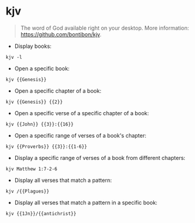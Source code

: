 # kjv

> The word of God available right on your desktop.
> More information: <https://github.com/bontibon/kjv>.

- Display books:

`kjv -l`

- Open a specific book:

`kjv {{Genesis}}`

- Open a specific chapter of a book:

`kjv {{Genesis}} {{2}}`

- Open a specific verse of a specific chapter of a book:

`kjv {{John}} {{3}}:{{16}}`

- Open a specific range of verses of a book's chapter:

`kjv {{Proverbs}} {{3}}:{{1-6}}`

- Display a specific range of verses of a book from different chapters:

`kjv Matthew 1:7-2-6`

- Display all verses that match a pattern:

`kjv /{{Plagues}}`

- Display all verses that match a pattern in a specific book:

`kjv {{1Jn}}/{{antichrist}}`
